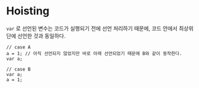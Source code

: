 # Hoisting

`var` 로 선언된 변수는 코드가 실행되기 전에 선언 처리하기 때문에, 코드 안에서 최상위 단에 선언한 것과 동일하다.

    // case A
    a = 1; // 아직 선언되지 않았지만 바로 아래 선언되었기 때문에 B와 같이 동작한다.
    var a;

    // case B
    var a;
    a = 1;
    
